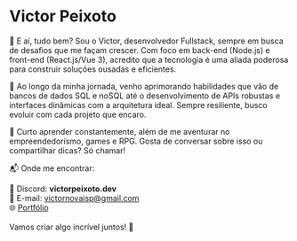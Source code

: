 # Victor Peixoto

<!--
**victorpeixoto/victorpeixoto** is a ✨ _special_ ✨ repository because its `README.md` (this file) appears on your GitHub profile. -->

👾 E aí, tudo bem? Sou o Victor, desenvolvedor Fullstack, sempre em busca de desafios que me façam crescer. Com foco em back-end (Node.js) e front-end (React.js/Vue 3), acredito que a tecnologia é uma aliada poderosa para construir soluções ousadas e eficientes.

💼 Ao longo da minha jornada, venho aprimorando habilidades que vão de bancos de dados SQL e noSQL até o desenvolvimento de APIs robustas e interfaces dinâmicas com a arquitetura ideal. Sempre resiliente, busco evoluir com cada projeto que encaro.

🌱 Curto aprender constantemente, além de me aventurar no empreendedorismo, games e RPG. Gosta de conversar sobre isso ou compartilhar dicas? Só chamar!

📬 Onde me encontrar:

📲 Discord: <strong>victorpeixoto.dev</strong><br/>
📩 E-mail: victornovaisp@gmail.com<br/>
🌐 <a href="https://victorpeixoto.vercel.app/">Portfólio<a/><br/>
<br/>
Vamos criar algo incrível juntos! 💪<br/>
